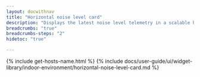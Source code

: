 ```yaml
---
layout: docwithnav
title: "Horizontal noise level card"
description: "Displays the latest noise level telemetry in a scalable horizontal layout."
breadcrumbs: "true"
breadcrumbs-steps: "2"
hidetoc: "true"

---
```

{% include get-hosts-name.html %}
{% include docs/user-guide/ui/widget-library/indoor-environment/horizontal-noise-level-card.md %}
